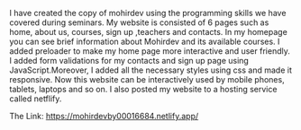 I have created the copy of mohirdev using the programming skills we have covered during seminars. My website is consisted of 6 pages such as home, about us, courses, sign up ,teachers and contacts. In my homepage you can see brief information about Mohirdev and its available courses. I added preloader to make my home page more interactive and user friendly. I added form validations for my contacts and sign up page using JavaScript.Moreover, I added all the necessary styles using css and made it responsive. Now this website can be interactively used by mobile phones, tablets, laptops and so on. I also posted my website to a hosting service called netflify.

The Link: https://mohirdevby00016684.netlify.app/
